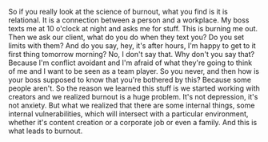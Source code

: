  So if you really look at the science of burnout, what you find is it is relational. It is a connection between a person and a workplace. My boss texts me at 10 o'clock at night and asks me for stuff. This is burning me out. Then we ask our client, what do you do when they text you? Do you set limits with them? And do you say, hey, it's after hours, I'm happy to get to it first thing tomorrow morning? No, I don't say that. Why don't you say that? Because I'm conflict avoidant and I'm afraid of what they're going to think of me and I want to be seen as a team player. So you never, and then how is your boss supposed to know that you're bothered by this? Because some people aren't. So the reason we learned this stuff is we started working with creators and we realized burnout is a huge problem. It's not depression, it's not anxiety. But what we realized that there are some internal things, some internal vulnerabilities, which will intersect with a particular environment, whether it's content creation or a corporate job or even a family. And this is what leads to burnout.